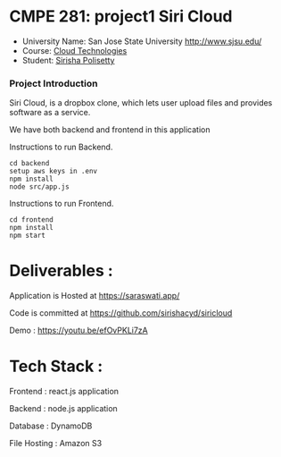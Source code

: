 # CMPE 281: project1 Siri Cloud
*	University Name: San Jose State University http://www.sjsu.edu/ 
*	Course: [Cloud Technologies](http://info.sjsu.edu/web-dbgen/catalog/courses/CMPE281.html)
*	Student: [Sirisha Polisetty](https://www.linkedin.com/in/sirishapolisetty/)

### Project Introduction
Siri Cloud, is a dropbox clone, which lets user upload files and provides software as a service.


We have both backend and frontend in this application

Instructions to run Backend.

```
cd backend
setup aws keys in .env
npm install
node src/app.js
```


Instructions to run Frontend.

```
cd frontend
npm install
npm start
```

# Deliverables :

Application is Hosted at https://saraswati.app/

Code is committed at https://github.com/sirishacyd/siricloud

Demo : https://youtu.be/efOvPKLi7zA 

# Tech Stack :

Frontend : react.js application

Backend : node.js application

Database : DynamoDB

File Hosting : Amazon S3



